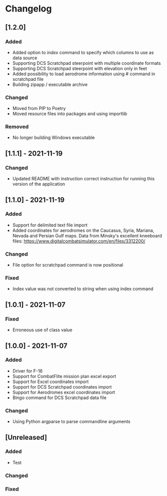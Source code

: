 # Changelog

## [1.2.0]
### Added
- Added option to _index_ command to specify which columns to use as data source
- Supporting DCS Scratchpad steerpoint with multiple coordinate formats
- Supporting DCS Scratchpad steerpoint with elevation only in feet
- Added possibility to load aerodrome information using # command in scratchpad file
- Building zipapp / executable archive

### Changed
- Moved from PIP to Poetry
- Moved resource files into packages and using importlib

### Removed
- No longer building Windows executable

## [1.1.1] - 2021-11-19
### Changed
- Updated README with instruction correct instruction for running this version of the application

## [1.1.0] - 2021-11-19
### Added
- Support for delimited text file import
- Added coordinates for aerodromes on the Caucasus, Syria, Mariana, Nevada and Persian Gulf maps. Data from Minsky's excellent kneeboard files: https://www.digitalcombatsimulator.com/en/files/3312200/

### Changed
- File option for scratchpad command is now positional

### Fixed
- Index value was not converted to string when using index command

## [1.0.1] - 2021-11-07
### Fixed
- Erroneous use of class value

## [1.0.0] - 2021-11-07

### Added
- Driver for F-16
- Support for CombatFlite mission plan excel export
- Support for Excel coordinates import
- Support for DCS Scratchpad coordinates import
- Support for Aerodromes excel coordinates import
- Bingo command for DCS Scratchpad data file

### Changed
- Using Python argparse to parse commandline arguments

## [Unreleased]
### Added
- Test
### Changed
### Fixed
